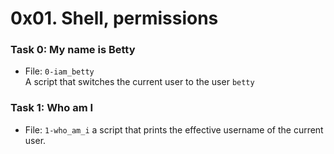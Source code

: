 # 0x01. Shell, permissions
### Task 0: My name is Betty  
- File: `0-iam_betty`  
A script that switches the current user to the user `betty` 

### Task 1: Who am I  
- File: `1-who_am_i`
a script that prints the effective username of the current user.

